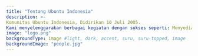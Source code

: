 ```yaml
---
title: "Tentang Ubuntu Indonesia"
description: >-
Komunitas Ubuntu Indonesia, Didirikan 10 Juli 2005.
Kami menyelenggarakan berbagai kegiatan dengan sukses seperti: Menyediakan komunitas daring dan layanan dokumentasi, Menyelenggarakan acara seperti seminar dan konferensi, Kelompok belajar dan proyek di Ubuntu dan teknologi open source lainnya
image: "logo.png"
backgroundType: image #light, dark, accent, suru, suru-topped, image
backgroundImage: "people.jpg"
---
```

